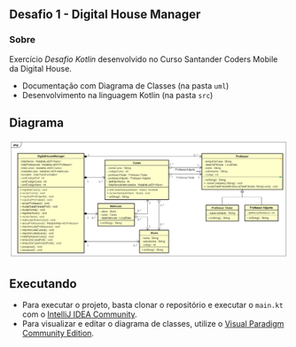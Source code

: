 ## Desafio 1 - Digital House Manager
### Sobre

Exercício _Desafio Kotlin_ desenvolvido no Curso Santander Coders Mobile da Digital House.

- Documentação com Diagrama de Classes (na pasta `uml`)
- Desenvolvimento na linguagem Kotlin (na pasta `src`)

## Diagrama

<img src="/uml/desafio.png">

## Executando

- Para executar o projeto, basta clonar o repositório e executar o `main.kt` com o <a href="https://www.jetbrains.com/">IntelliJ IDEA Community</a>.
- Para visualizar e editar o diagrama de classes, utilize o <a href="https://www.visual-paradigm.com/">Visual Paradigm Community Edition</a>.
